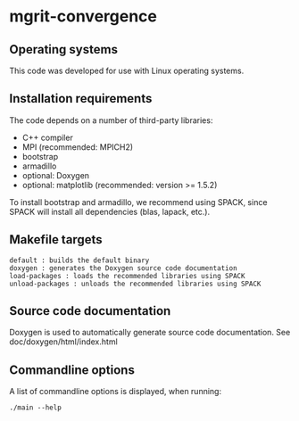 # mgrit-convergence

## Operating systems

This code was developed for use with Linux operating systems.

## Installation requirements

The code depends on a number of third-party libraries:

* C++ compiler
* MPI (recommended: MPICH2)
* bootstrap
* armadillo
* optional: Doxygen
* optional: matplotlib (recommended: version >= 1.5.2)

To install bootstrap and armadillo, we recommend using SPACK, since SPACK will install all dependencies (blas, lapack, etc.).

## Makefile targets

    default : builds the default binary
    doxygen : generates the Doxygen source code documentation
    load-packages : loads the recommended libraries using SPACK
    unload-packages : unloads the recommended libraries using SPACK

## Source code documentation

Doxygen is used to automatically generate source code documentation.
See doc/doxygen/html/index.html

## Commandline options

A list of commandline options is displayed, when running:

    ./main --help